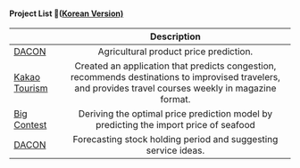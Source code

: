 #### Project List 📝([Korean Version)](https://viridian-monarch-554.notion.site/Project-List-2fb5f156c064465f9dcd66d49e4188ee)

|                                                                                 	|                                                                        Description                                                                       	|
|---------------------------------------------------------------------------------	|:--------------------------------------------------------------------------------------------------------------------------------------------------------:	|
|   [DACON](https://dacon.io/competitions/official/235801/overview/description)   	| Agricultural product price prediction.                                                                                                                   	|
| [Kakao Tourism](https://github.com/loveacaji/Project/tree/main/Kakao%20Tourism) 	| Created an application that predicts congestion, recommends destinations to improvised travelers, and provides travel courses weekly in magazine format. 	|
|   [Big Contest](https://github.com/loveacaji/Project/tree/main/BIG%20CONTEST)   	| Deriving the optimal price prediction model by predicting the import price of seafood                                                                    	|
| [DACON](https://dacon.io/competitions/official/235798/overview/description)     	| Forecasting stock holding period and suggesting service ideas.                                                                                           	|
